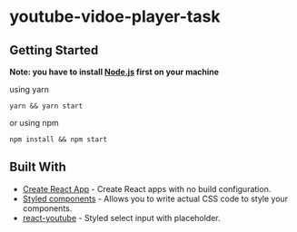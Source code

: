 # youtube-vidoe-player-task

## Getting Started
**Note: you have to install [Node.js](https://nodejs.org/en/download/) first on your machine**

using yarn
```
yarn && yarn start
```
or using npm

``` 
npm install && npm start
```

## Built With

* [Create React App](https://github.com/facebook/create-react-app) - Create React apps with no build configuration.
* [Styled components](https://styled-components.com/docs) - Allows you to write actual CSS code to style your components.
* [react-youtube](https://github.com/tjallingt/react-youtube) - Styled select input with placeholder.
